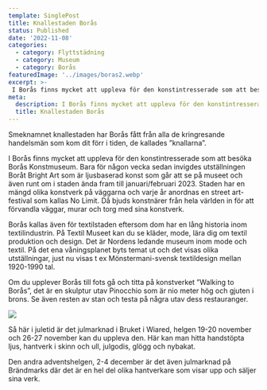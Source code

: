 ```yaml
---
template: SinglePost
title: Knallestaden Borås
status: Published
date: '2022-11-08'
categories:
  - category: Flyttstädning
  - category: Museum
  - category: Borås
featuredImage: '../images/boras2.webp'
excerpt: >-
 I Borås finns mycket att uppleva för den konstintresserade som att besöka Borås Konstmuseum. Bara för någon vecka sedan invigdes utställningen Boråt Bright Art som är ljusbaserad konst som går att se på museet och även runt om i staden ända fram till januari/februari 2023.
meta:
  description: I Borås finns mycket att uppleva för den konstintresserade som att besöka Borås Konstmuseum. Bara för någon vecka sedan invigdes utställningen Boråt Bright Art som är ljusbaserad konst som går att se på museet och även runt om i staden ända fram till januari/februari 2023.
  title: Knallestaden Borås
---
```


Smeknamnet knallestaden har Borås fått från alla de kringresande handelsmän som kom dit förr i tiden, de kallades ”knallarna”.  

I Borås finns mycket att uppleva för den konstintresserade som att besöka Borås Konstmuseum. Bara för någon vecka sedan invigdes utställningen Boråt Bright Art som är ljusbaserad konst som går att se på museet och även runt om i staden ända fram till januari/februari 2023. Staden har en mängd olika konstverk på väggarna och varje år anordnas en street art-festival som kallas No Limit. Då bjuds konstnärer från hela världen in för att förvandla väggar, murar och torg med sina konstverk.  

Borås kallas även för textilstaden eftersom dom har en lång historia inom textilindustrin.  På Textil Museet kan du se kläder, mode, lära dig om textil produktion och design. Det är Nordens ledande museum inom mode och textil. På det ena våningsplanet byts temat ut och det visas olika utställningar, just nu visas t ex Mönstermani-svensk textildesign mellan 1920-1990 tal.  

Om du upplever Borås till fots gå och titta på konstverket ”Walking to Borås”, det är en skulptur utav Pinocchio som är nio meter hög och gjuten i brons. Se även resten av stan och testa på några utav dess restauranger.  

![](https://xn--flyttstdning-bors-wqb2a.se/images/boras2.webp)

Så här i juletid är det julmarknad i Bruket i Wiared, helgen 19-20 november och 26-27 november kan du uppleva den. Här kan man hitta handstöpta ljus, hantverk i skinn och ull, julgodis, glögg och nybakat.  

Den andra adventshelgen, 2-4 december är det även julmarknad på Brändmarks där det är en hel del olika hantverkare som visar upp och säljer sina verk. 
